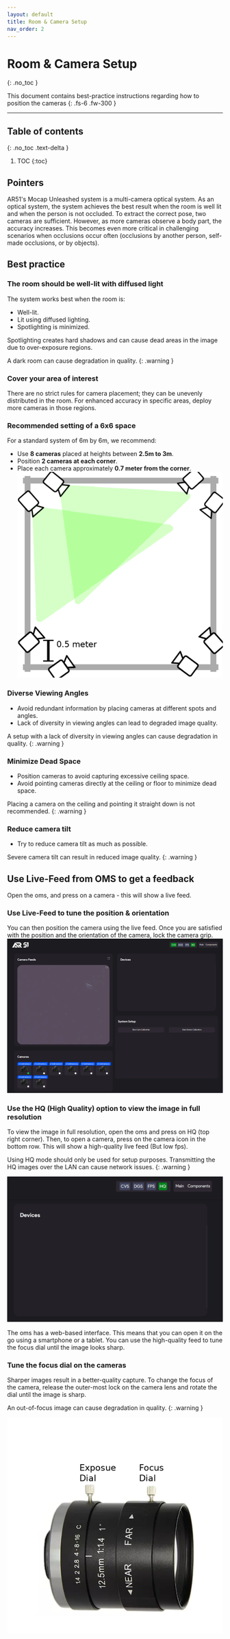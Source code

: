 ```yaml
---
layout: default
title: Room & Camera Setup 
nav_order: 2
---
```


# Room & Camera Setup 
{: .no_toc }

This document contains best-practice instructions regarding how to position the cameras
{: .fs-6 .fw-300 }



---
## Table of contents
{: .no_toc .text-delta }

1. TOC
{:toc}



## Pointers
AR51's Mocap Unleashed system is a multi-camera optical system. 
As an optical system, the system achieves the best result when the room is well lit 
and when the person is not occluded.
To extract the correct pose, two cameras are sufficient.
However, as more cameras observe a body part, the accuracy increases.
This becomes even more critical in challenging scenarios when occlusions occur often
(occlusions by another person, self-made occlusions, or by objects).

## Best practice 
### The room should be well-lit with diffused light
The system works best when the room is:
* Well-lit.
* Lit using diffused lighting.
* Spotlighting is minimized. 

Spotlighting creates hard shadows and can cause dead areas in the image due to over-exposure regions.

A dark room can cause degradation in quality.
{: .warning }

### Cover your area of interest
There are no strict rules for camera placement; they can be unevenly distributed in the room.
For enhanced accuracy in specific areas, deploy more cameras in those regions.

### Recommended setting of a 6x6 space 

For a standard system of 6m by 6m, we recommend:
* Use **8 cameras** placed at heights between **2.5m to 3m**.
* Position **2 cameras at each corner**.
* Place each camera approximately **0.7 meter from the corner**.
![camera_position](/assets/images/camera_position.png)


### Diverse Viewing Angles
* Avoid redundant information by placing cameras at different spots and angles.
* Lack of diversity in viewing angles can lead to degraded image quality.

A setup with a lack of diversity in viewing angles can cause degradation in quality.
{: .warning }

### Minimize Dead Space
* Position cameras to avoid capturing excessive ceiling space.
* Avoid pointing cameras directly at the ceiling or floor to minimize dead space. 

Placing a camera on the ceiling and pointing it straight down is not recommended.
{: .warning }

### Reduce camera tilt 
* Try to reduce camera tilt as much as possible. 

Severe camera tilt can result in reduced image quality.
{: .warning }

## Use Live-Feed from OMS to get a feedback
Open the oms, and press on a camera - this will show a live feed.

### Use Live-Feed to tune the position & orientation
You can then position the camera using the live feed. 
Once you are satisfied with the position and the orientation of the camera, lock the camera grip.
![oms_camera_feed](/assets/images/oms_camera_feed.png)

### Use the HQ (High Quality) option to view the image in full resolution
To view the image in full resolution, open the oms and press on HQ (top right corner). 
Then, to open a camera, press on the camera icon in the bottom row.
This will show a high-quality live feed (But low fps). 

Using HQ mode should only be used for setup purposes. Transmitting the HQ images over the LAN can cause network issues.
{: .warning }

![oms_HQ](/assets/images/oms_HQ.png)

The oms has a web-based interface. This means that you can open it on the go using a smartphone or a tablet.
You can use the high-quality feed to tune the focus dial until the image looks sharp.

### Tune the focus dial on the cameras
Sharper images result in a better-quality capture.
To change the focus of the camera, release the outer-most lock on the camera lens and rotate the dial until the image is sharp.

An out-of-focus image can cause degradation in quality.
{: .warning }

![oms_HQ](/assets/images/lens.png)








